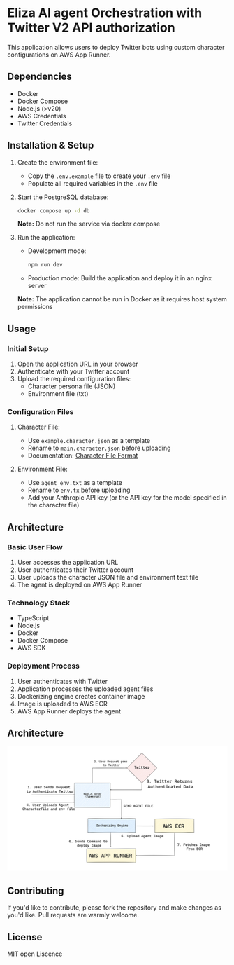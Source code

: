 # Eliza AI agent Orchestration with Twitter V2 API authorization

This application allows users to deploy Twitter bots using custom character configurations on AWS App Runner.

## Dependencies

- Docker
- Docker Compose
- Node.js (>v20)
- AWS Credentials
- Twitter Credentials

## Installation & Setup

1. Create the environment file:
   - Copy the `.env.example` file to create your `.env` file
   - Populate all required variables in the `.env` file

2. Start the PostgreSQL database:
   ```bash
   docker compose up -d db
   ```
   **Note:** Do not run the service via docker compose

3. Run the application:
   - Development mode:
     ```bash
     npm run dev
     ```
   - Production mode:
     Build the application and deploy it in an nginx server
     
   **Note:** The application cannot be run in Docker as it requires host system permissions

## Usage

### Initial Setup

1. Open the application URL in your browser
2. Authenticate with your Twitter account
3. Upload the required configuration files:
   - Character persona file (JSON)
   - Environment file (txt)

### Configuration Files

1. Character File:
   - Use `example.character.json` as a template
   - Rename to `main.character.json` before uploading
   - Documentation: [Character File Format](https://ai16z.github.io/eliza/docs/core/characterfile/)

2. Environment File:
   - Use `agent_env.txt` as a template
   - Rename to `env.tx` before uploading
   - Add your Anthropic API key (or the API key for the model specified in the character file)

## Architecture

### Basic User Flow

1. User accesses the application URL
2. User authenticates their Twitter account
3. User uploads the character JSON file and environment text file
4. The agent is deployed on AWS App Runner

### Technology Stack

- TypeScript
- Node.js
- Docker
- Docker Compose
- AWS SDK

### Deployment Process

1. User authenticates with Twitter
2. Application processes the uploaded agent files
3. Dockerizing engine creates container image
4. Image is uploaded to AWS ECR
5. AWS App Runner deploys the agent

## Architecture

![Architecture Diagram](/assets/Arch.png)

## Contributing

If you'd like to contribute, please fork the repository and make changes as you'd like. Pull requests are warmly welcome.

## License

MIT open Liscence
